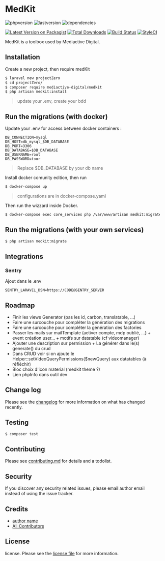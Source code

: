 # MedKit

![phpversion](https://img.shields.io/packagist/php-v/mediactive-digital/medkit?style=flat-square)
![lastversion](https://img.shields.io/github/v/release/mediactive-digital/medkit?style=flat-square)
![dependencies](https://img.shields.io/librariesio/github/mediactive-digital/medkit?style=flat-square)

[![Latest Version on Packagist][ico-version]][link-packagist]
[![Total Downloads][ico-downloads]][link-downloads]
[![Build Status][ico-travis]][link-travis]
[![StyleCI][ico-styleci]][link-styleci]

MedKit is a toolbox used by Mediactive Digital.

## Installation

Create a new project, then require medKit
``` bash
$ laravel new projectZero
$ cd projectZero/ 
$ composer require mediactive-digital/medkit
$ php artisan medkit:install
```
> update your .env, create your bdd

## Run the migrations (with docker)

Update your .env for access between docker containers : 
```dotenv
DB_CONNECTION=mysql
DB_HOST=db_mysql_$DB_DATABASE
DB_PORT=3306
DB_DATABASE=$DB_DATABASE
DB_USERNAME=root
DB_PASSWORD=toor
```
> Replace $DB_DATABASE by your db name

Install docker comunity edition, then run
```bash
$ docker-compose up
``` 
> configurations are in docker-compose.yaml

Then run the wizzard inside Docker.
```bash
$ docker-compose exec core_services php /var/www/artisan medkit:migrate
```

## Run the migrations (with your own services)

``` bash
$ php artisan medkit:migrate
```

## Integrations
### Sentry
Ajout dans le .env
```dotenv
SENTRY_LARAVEL_DSN=https://CODE@SENTRY_SERVER
```

## Roadmap

* Finir les views Generator (pas les id, carbon, translatable, ...)
* Faire une surcouche pour compléter la génération des migrations
* Faire une surcouche pour compléter la génération des factories
* Passer les mails sur mailTemplate (activer compte, mdp oublié, ...) + event création user...  + motifs sur datatable (cf videomanager)
* Ajouter une description sur permission + La générer dans le(s) generate() du crud
* Dans CRUD voir si on ajoute le Helper::setVideoQueryPermissions($newQuery) aux datatables (à réfléchir)
* Bloc choix d'icon material (medkit theme ?)
* Lien phpInfo dans outil dev


## Change log

Please see the [changelog](changelog.md) for more information on what has changed recently.

## Testing

``` bash
$ composer test
```

## Contributing

Please see [contributing.md](contributing.md) for details and a todolist.

## Security

If you discover any security related issues, please email author email instead of using the issue tracker.

## Credits

- [author name][link-author]
- [All Contributors][link-contributors]

## License

license. Please see the [license file](license.md) for more information.

[ico-version]: https://img.shields.io/packagist/v/mediactivedigital/medkit.svg?style=flat-square
[ico-downloads]: https://img.shields.io/packagist/dt/mediactivedigital/medkit.svg?style=flat-square
[ico-travis]: https://img.shields.io/travis/mediactivedigital/medkit/master.svg?style=flat-square
[ico-styleci]: https://styleci.io/repos/12345678/shield

[link-packagist]: https://packagist.org/packages/mediactivedigital/medkit
[link-downloads]: https://packagist.org/packages/mediactivedigital/medkit
[link-travis]: https://travis-ci.org/mediactivedigital/medkit
[link-styleci]: https://styleci.io/repos/12345678
[link-author]: https://github.com/mediactivedigital
[link-contributors]: ../../contributors
